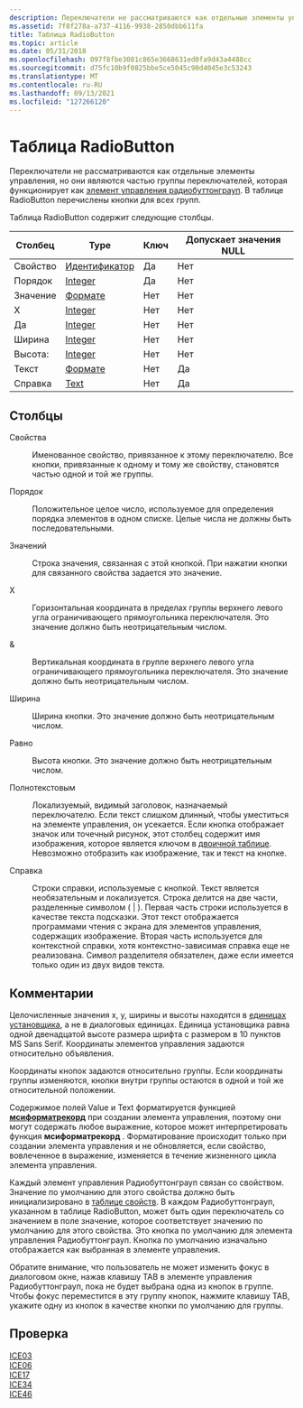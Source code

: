 ```yaml
---
description: Переключатели не рассматриваются как отдельные элементы управления, но они являются частью группы переключателей, которая функционирует как элемент управления Радиобуттонграуп. В таблице RadioButton перечислены кнопки для всех групп.
ms.assetid: 7f8f278a-a737-4116-9938-2850dbb611fa
title: Таблица RadioButton
ms.topic: article
ms.date: 05/31/2018
ms.openlocfilehash: 097f8fbe3081c865e3668631ed0fa9d43a4488cc
ms.sourcegitcommit: d75fc10b9f0825bbe5ce5045c90d4045e3c53243
ms.translationtype: MT
ms.contentlocale: ru-RU
ms.lasthandoff: 09/13/2021
ms.locfileid: "127266120"
---
```

# <a name="radiobutton-table"></a>Таблица RadioButton

Переключатели не рассматриваются как отдельные элементы управления, но они являются частью группы переключателей, которая функционирует как [элемент управления радиобуттонграуп](radiobuttongroup-control.md). В таблице RadioButton перечислены кнопки для всех групп.

Таблица RadioButton содержит следующие столбцы.



| Столбец   | Type                         | Ключ | Допускает значения NULL |
|----------|------------------------------|-----|----------|
| Свойство | [Идентификатор](identifier.md) | Да   | Нет        |
| Порядок    | [Integer](integer.md)       | Да   | Нет        |
| Значение    | [Формате](formatted.md)   | Нет   | Нет        |
| X        | [Integer](integer.md)       | Нет   | Нет        |
| Да        | [Integer](integer.md)       | Нет   | Нет        |
| Ширина    | [Integer](integer.md)       | Нет   | Нет        |
| Высота:   | [Integer](integer.md)       | Нет   | Нет        |
| Текст     | [Формате](formatted.md)   | Нет   | Да        |
| Справка     | [Text](text.md)             | Нет   | Да        |



 

## <a name="columns"></a>Столбцы

<dl> <dt>

<span id="Property"></span><span id="property"></span><span id="PROPERTY"></span>Свойства
</dt> <dd>

Именованное свойство, привязанное к этому переключателю. Все кнопки, привязанные к одному и тому же свойству, становятся частью одной и той же группы.

</dd> <dt>

<span id="Order"></span><span id="order"></span><span id="ORDER"></span>Порядок
</dt> <dd>

Положительное целое число, используемое для определения порядка элементов в одном списке. Целые числа не должны быть последовательными.

</dd> <dt>

<span id="Value"></span><span id="value"></span><span id="VALUE"></span>Значений
</dt> <dd>

Строка значения, связанная с этой кнопкой. При нажатии кнопки для связанного свойства задается это значение.

</dd> <dt>

<span id="X"></span><span id="x"></span>X
</dt> <dd>

Горизонтальная координата в пределах группы верхнего левого угла ограничивающего прямоугольника переключателя. Это значение должно быть неотрицательным числом.

</dd> <dt>

<span id="Y"></span><span id="y"></span>&
</dt> <dd>

Вертикальная координата в группе верхнего левого угла ограничивающего прямоугольника переключателя. Это значение должно быть неотрицательным числом.

</dd> <dt>

<span id="Width"></span><span id="width"></span><span id="WIDTH"></span>Ширина
</dt> <dd>

Ширина кнопки. Это значение должно быть неотрицательным числом.

</dd> <dt>

<span id="Height"></span><span id="height"></span><span id="HEIGHT"></span>Равно
</dt> <dd>

Высота кнопки. Это значение должно быть неотрицательным числом.

</dd> <dt>

<span id="Text"></span><span id="text"></span><span id="TEXT"></span>Полнотекстовым
</dt> <dd>

Локализуемый, видимый заголовок, назначаемый переключателю. Если текст слишком длинный, чтобы уместиться на элементе управления, он усекается. Если кнопка отображает значок или точечный рисунок, этот столбец содержит имя изображения, которое является ключом в [двоичной таблице](binary-table.md). Невозможно отобразить как изображение, так и текст на кнопке.

</dd> <dt>

<span id="Help"></span><span id="help"></span><span id="HELP"></span>Справка
</dt> <dd>

Строки справки, используемые с кнопкой. Текст является необязательным и локализуется. Строка делится на две части, разделенные символом ( \| ). Первая часть строки используется в качестве текста подсказки. Этот текст отображается программами чтения с экрана для элементов управления, содержащих изображение. Вторая часть используется для контекстной справки, хотя контекстно-зависимая справка еще не реализована. Символ разделителя обязателен, даже если имеется только один из двух видов текста.

</dd> </dl>

## <a name="remarks"></a>Комментарии

Целочисленные значения x, y, ширины и высоты находятся в [единицах установщика](installer-units.md), а не в диалоговых единицах. Единица установщика равна одной двенадцатой высоте размера шрифта с размером в 10 пунктов MS Sans Serif. Координаты элементов управления задаются относительно объявления.

Координаты кнопок задаются относительно группы. Если координаты группы изменяются, кнопки внутри группы остаются в одной и той же относительной положении.

Содержимое полей Value и Text форматируется функцией [**мсиформатрекорд**](/windows/desktop/api/Msiquery/nf-msiquery-msiformatrecorda) при создании элемента управления, поэтому они могут содержать любое выражение, которое может интерпретировать функция **мсиформатрекорд** . Форматирование происходит только при создании элемента управления и не обновляется, если свойство, вовлеченное в выражение, изменяется в течение жизненного цикла элемента управления.

Каждый элемент управления Радиобуттонграуп связан со свойством. Значение по умолчанию для этого свойства должно быть инициализировано в [таблице свойств](property-table.md). В каждом Радиобуттонграуп, указанном в таблице RadioButton, может быть один переключатель со значением в поле значение, которое соответствует значению по умолчанию для этого свойства. Это кнопка по умолчанию для элемента управления Радиобуттонграуп. Кнопка по умолчанию изначально отображается как выбранная в элементе управления.

Обратите внимание, что пользователь не может изменить фокус в диалоговом окне, нажав клавишу TAB в элементе управления Радиобуттонграуп, пока не будет выбрана одна из кнопок в группе. Чтобы фокус переместится в эту группу кнопок, нажмите клавишу TAB, укажите одну из кнопок в качестве кнопки по умолчанию для группы.

## <a name="validation"></a>Проверка

<dl>

[ICE03](ice03.md)  
[ICE06](ice06.md)  
[ICE17](ice17.md)  
[ICE34](ice34.md)  
[ICE46](ice46.md)  
</dl>

 

 




